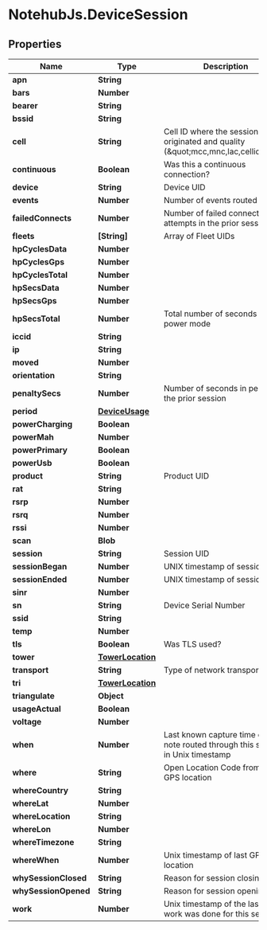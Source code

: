 # NotehubJs.DeviceSession

## Properties

| Name                 | Type                                  | Description                                                                         | Notes      |
| -------------------- | ------------------------------------- | ----------------------------------------------------------------------------------- | ---------- |
| **apn**              | **String**                            |                                                                                     | [optional] |
| **bars**             | **Number**                            |                                                                                     | [optional] |
| **bearer**           | **String**                            |                                                                                     | [optional] |
| **bssid**            | **String**                            |                                                                                     | [optional] |
| **cell**             | **String**                            | Cell ID where the session originated and quality (\&quot;mcc,mnc,lac,cellid\&quot;) | [optional] |
| **continuous**       | **Boolean**                           | Was this a continuous connection?                                                   | [optional] |
| **device**           | **String**                            | Device UID                                                                          | [optional] |
| **events**           | **Number**                            | Number of events routed                                                             | [optional] |
| **failedConnects**   | **Number**                            | Number of failed connection attempts in the prior session                           | [optional] |
| **fleets**           | **[String]**                          | Array of Fleet UIDs                                                                 | [optional] |
| **hpCyclesData**     | **Number**                            |                                                                                     | [optional] |
| **hpCyclesGps**      | **Number**                            |                                                                                     | [optional] |
| **hpCyclesTotal**    | **Number**                            |                                                                                     | [optional] |
| **hpSecsData**       | **Number**                            |                                                                                     | [optional] |
| **hpSecsGps**        | **Number**                            |                                                                                     | [optional] |
| **hpSecsTotal**      | **Number**                            | Total number of seconds in high power mode                                          | [optional] |
| **iccid**            | **String**                            |                                                                                     | [optional] |
| **ip**               | **String**                            |                                                                                     | [optional] |
| **moved**            | **Number**                            |                                                                                     | [optional] |
| **orientation**      | **String**                            |                                                                                     | [optional] |
| **penaltySecs**      | **Number**                            | Number of seconds in penalty in the prior session                                   | [optional] |
| **period**           | [**DeviceUsage**](DeviceUsage.md)     |                                                                                     | [optional] |
| **powerCharging**    | **Boolean**                           |                                                                                     | [optional] |
| **powerMah**         | **Number**                            |                                                                                     | [optional] |
| **powerPrimary**     | **Boolean**                           |                                                                                     | [optional] |
| **powerUsb**         | **Boolean**                           |                                                                                     | [optional] |
| **product**          | **String**                            | Product UID                                                                         | [optional] |
| **rat**              | **String**                            |                                                                                     | [optional] |
| **rsrp**             | **Number**                            |                                                                                     | [optional] |
| **rsrq**             | **Number**                            |                                                                                     | [optional] |
| **rssi**             | **Number**                            |                                                                                     | [optional] |
| **scan**             | **Blob**                              |                                                                                     | [optional] |
| **session**          | **String**                            | Session UID                                                                         | [optional] |
| **sessionBegan**     | **Number**                            | UNIX timestamp of session start                                                     | [optional] |
| **sessionEnded**     | **Number**                            | UNIX timestamp of session end                                                       | [optional] |
| **sinr**             | **Number**                            |                                                                                     | [optional] |
| **sn**               | **String**                            | Device Serial Number                                                                | [optional] |
| **ssid**             | **String**                            |                                                                                     | [optional] |
| **temp**             | **Number**                            |                                                                                     | [optional] |
| **tls**              | **Boolean**                           | Was TLS used?                                                                       | [optional] |
| **tower**            | [**TowerLocation**](TowerLocation.md) |                                                                                     | [optional] |
| **transport**        | **String**                            | Type of network transport                                                           | [optional] |
| **tri**              | [**TowerLocation**](TowerLocation.md) |                                                                                     | [optional] |
| **triangulate**      | **Object**                            |                                                                                     | [optional] |
| **usageActual**      | **Boolean**                           |                                                                                     | [optional] |
| **voltage**          | **Number**                            |                                                                                     | [optional] |
| **when**             | **Number**                            | Last known capture time of a note routed through this session in Unix timestamp     | [optional] |
| **where**            | **String**                            | Open Location Code from last GPS location                                           | [optional] |
| **whereCountry**     | **String**                            |                                                                                     | [optional] |
| **whereLat**         | **Number**                            |                                                                                     | [optional] |
| **whereLocation**    | **String**                            |                                                                                     | [optional] |
| **whereLon**         | **Number**                            |                                                                                     | [optional] |
| **whereTimezone**    | **String**                            |                                                                                     | [optional] |
| **whereWhen**        | **Number**                            | Unix timestamp of last GPS location                                                 | [optional] |
| **whySessionClosed** | **String**                            | Reason for session closing                                                          | [optional] |
| **whySessionOpened** | **String**                            | Reason for session opening                                                          | [optional] |
| **work**             | **Number**                            | Unix timestamp of the last time work was done for this session                      | [optional] |
